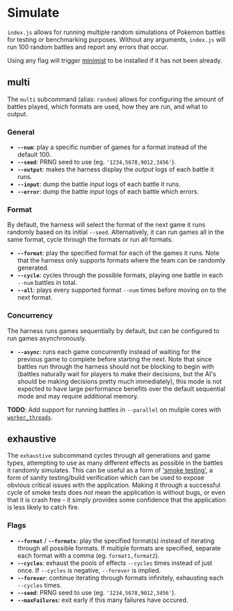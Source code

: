 # Simulate

`index.js` allows for running multiple random simulations of Pokemon battles
for testing or benchmarking purposes. Without any arguments, `index.js` will
run 100 random battles and report any errors that occur.

Using any flag will trigger [minimist](https://github.com/substack/minimist) to
be installed if it has not been already.

## multi

The `multi` subcommand (alias: `random`) allows for configuring the amount of
battles played, which formats are used, how they are run, and what to output.

### General

- **`--num`**: play a specific number of games for a format instead of the
  default 100.
- **`--seed`**: PRNG seed to use (eg. `'1234,5678,9012,3456'`).
- **`--output`**: makes the harness display the _output_ logs of each battle
  it runs.
- **`--input`**: dump the battle _input_ logs of each battle it runs.
- **`--error`**: dump the battle _input_ logs of each battle which errors.

### Format

By default, the harness will select the format of the next game it runs randomly
based on its initial `--seed`. Alternatively, it can run games all in the same
format, cycle through the formats or run all formats.

- **`--format`**: play the specified format for each of the games it runs.
  Note that the harness only supports formats where the team can be randomly
  generated.
- **`--cycle`**: cycles through the possible formats, playing one battle in
  each `--num` battles in total.
- **`--all`**: plays every supported format `--num` times before moving on to
  the next format.

### Concurrency

The harness runs games sequentially by default, but can be configured to run
games asynchronously.

- **`--async`**: runs each game concurrently instead of waiting for the
  previous game to complete before starting the next. Note that since battles
  run through the harness should not be blocking to begin with (battles
  naturally wait for players to make their decisions, but the AI's should be
  making decisions pretty much immediately), this mode is not expected to have
  large performance benefits over the default sequential mode and may require
  additional memory.

**TODO**: Add support for running battles in `--parallel` on muliple cores with
[`worker_threads`](https://nodejs.org/api/worker_threads.html).

## exhaustive

The `exhaustive` subcommand cycles through all generations and game types,
attempting to use as many different effects as possible in the battles it
randomly simulates. This can be useful as a form of
['smoke testing'](<https://en.wikipedia.org/wiki/Smoke_testing_(software)>), a
form of sanity testing/build verification which can be used to expose obvious
critical issues with the application. Making it through a successful cycle of
smoke tests does _not_ mean the application is without bugs, or even that it is
crash free - it simply provides some confidence that the application is less
likely to catch fire.

### Flags

- **`--format`** / **`--formats`**: play the specified format(s) instead of
  iterating through all possible formats. If multiple formats are specified,
  separate each format with a comma (eg. `format1,format2`).
- **`--cycles`**: exhaust the pools of effects `--cycles` times instead of
  just once. If `--cycles` is negative, `--forever` is implied.
- **`--forever`**: continue iterating through formats infinitely, exhausting
  each `--cycles` times.
- **`--seed`**: PRNG seed to use (eg. `'1234,5678,9012,3456'`).
- **`--maxFailures`**: exit early if this many failures have occured.
